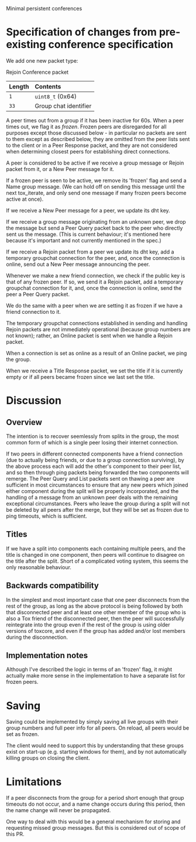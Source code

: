 Minimal persistent conferences

# Specification of changes from pre-existing conference specification
We add one new packet type:

Rejoin Conference packet

| Length | Contents                        |
|:-------|:--------------------------------|
| `1`    | `uint8_t` (0x64)                |
| `33`   | Group chat identifier           |


A peer times out from a group if it has been inactive for 60s. When a peer
times out, we flag it as _frozen_. Frozen peers are disregarded for all
purposes except those discussed below - in particular no packets are sent to
them except as described below, they are omitted from the peer lists sent to
the client or in a Peer Response packet, and they are not considered when
determining closest peers for establishing direct connections.

A peer is considered to be active if we receive a group message or Rejoin
packet from it, or a New Peer message for it.

If a frozen peer is seen to be active, we remove its 'frozen' flag and send a
Name group message. (We can hold off on sending this message until the next
tox\_iterate, and only send one message if many frozen peers become active at
once).

If we receive a New Peer message for a peer, we update its dht key.

If we receive a group message originating from an unknown peer, we drop the
message but send a Peer Query packet back to the peer who directly sent us the
message. (This is current behaviour; it's mentioned here because it's important
and not currently mentioned in the spec.)

If we receive a Rejoin packet from a peer we update its dht key, add a
temporary groupchat connection for the peer, and, once the connection is
online, send out a New Peer message announcing the peer.

Whenever we make a new friend connection, we check if the public key is that 
of any frozen peer. If so, we send it a Rejoin packet, add a temporary
groupchat connection for it, and, once the connection is online, send the
peer a Peer Query packet.

We do the same with a peer when we are setting it as frozen if we have a
friend connection to it.

The temporary groupchat connections established in sending and handling Rejoin
packets are not immediately operational (because group numbers are not known);
rather, an Online packet is sent when we handle a Rejoin packet.

When a connection is set as online as a result of an Online packet, we ping
the group.

When we receive a Title Response packet, we set the title if it is currently
empty or if all peers became frozen since we last set the title.

# Discussion
## Overview
The intention is to recover seemlessly from splits in the group, the most 
common form of which is a single peer losing their internet connection.

If two peers in different connected components have a friend connection (due 
to actually being friends, or due to a group connection surviving), by the 
above process each will add the other's component to their peer list, and so 
then through ping packets being forwarded the two components will remerge. The 
Peer Query and List packets sent on thawing a peer are sufficient in
most circumstances to ensure that any new peers which joined either component
during the split will be properly incorporated, and the handling of a message
from an unknown peer deals with the remaining exceptional circumstances. Peers
who leave the group during a split will not be deleted by all peers after the
merge, but they will be set as frozen due to ping timeouts, which is
sufficient.

## Titles
If we have a split into components each containing multiple peers, and the
title is changed in one component, then peers will continue to disagree on the
title after the split. Short of a complicated voting system, this seems the
only reasonable behaviour.

## Backwards compatibility
In the simplest and most important case that one peer disconnects from the
rest of the group, as long as the above protocol is being followed by both
that disconnected peer and at least one other member of the group who is also
a Tox friend of the disconnected peer, then the peer will successfully
reintegrate into the group even if the rest of the group is using older
versions of toxcore, and even if the group has added and/or lost members
during the disconnection.

## Implementation notes
Although I've described the logic in terms of an 'frozen' flag, it might 
actually make more sense in the implementation to have a separate list for 
frozen peers.

# Saving
Saving could be implemented by simply saving all live groups with their group
numbers and full peer info for all peers. On reload, all peers would be set as
frozen.

The client would need to support this by understanding that these groups exist
on start-up (e.g. starting windows for them), and by not automatically killing
groups on closing the client.

# Limitations
If a peer disconnects from the group for a period short enough that group
timeouts do not occur, and a name change occurs during this period, then the
name change will never be propagated.

One way to deal with this would be a general mechanism for storing and
requesting missed group messages. But this is considered out of scope of this
PR.
